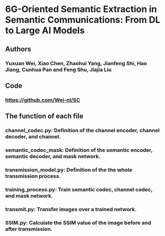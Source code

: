 # 6G-Oriented Semantic Extraction in Semantic Communications: From DL to Large AI Models
## Authors
### Yuxuan Wei, Xiao Chen, Zhaohui Yang, Jianfeng Shi, Hao Jiang, Cunhua Pan and Feng Shu, Jiajia Liu
## Code
### https://github.com/Wei-nl/SC

## The function of each file

### channel_codec.py: Definition of the channel encoder, channel decoder, and channel.
### semantic_codec_mask: Definition of the semantic encoder, semantic decoder, and mask network.
### transmission_model.py: Definition of the the whole transmission process.
### training_process.py: Train semantic codec, channel codec, and mask network.
### transmit.py: Transfer images over a trained network.
### SSIM.py: Calculate the SSIM value of the image before and after transmission.
